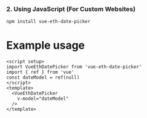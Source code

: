 ### 2. **Using JavaScript (For Custom Websites)**
<pre>
<code id="code-block">npm install vue-eth-date-picker</code>
</pre>

# Example usage
```
<script setup>
import VueEthDatePicker from 'vue-eth-date-picker'
import { ref } from 'vue'
const dateModel = ref(null)
</script>
<template>
  <VueEthDatePicker
    v-model="dateModel"
  />
</template>
```
